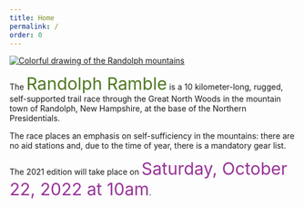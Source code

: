 ```yaml
---
title: Home
permalink: /
order: 0
---
```


[![Colorful drawing of the Randolph mountains](/images/header-image-news.png)](https://www.facebook.com/randolphramblerace/)

The <span style="font-size: 30px; color: #507822;">
Randolph Ramble</span> is a 10 kilometer-long, rugged, self-supported trail race through the Great North Woods in the mountain town of Randolph, New Hampshire, at the base of the Northern Presidentials.

The race places an emphasis on self-sufficiency in the mountains: there are no aid stations and, due to the time of year, there is a mandatory gear list.

The 2021 edition will take place on <span style="font-size: 30px; color: #993399;">Saturday, October 22, 2022 at 10am</span>. 

